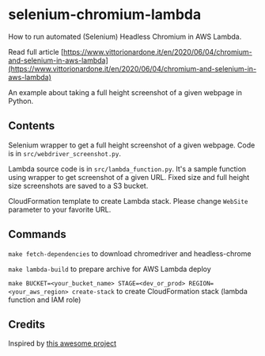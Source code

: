 # selenium-chromium-lambda

How to run automated (Selenium) Headless Chromium in AWS Lambda.

Read full article [https://www.vittorionardone.it/en/2020/06/04/chromium-and-selenium-in-aws-lambda](https://www.vittorionardone.it/en/2020/06/04/chromium-and-selenium-in-aws-lambda)

An example about taking a full height screenshot of a given webpage in Python.

## Contents

Selenium wrapper to get a full height screenshot of a given webpage. Code is in `src/webdriver_screenshot.py`.

Lambda source code is in `src/lambda_function.py`. It's a sample function using wrapper to get screenshot of a given URL. Fixed size and full height size screenshots are saved to a S3 bucket.

CloudFormation template to create Lambda stack. Please change `WebSite` parameter to your favorite URL.

## Commands

`make fetch-dependencies` to download chromedriver and headless-chrome

`make lambda-build` to prepare archive for AWS Lambda deploy 

`make BUCKET=<your_bucket_name> STAGE=<dev_or_prod> REGION=<your_aws_region> create-stack` to create CloudFormation stack (lambda function and IAM role)

## Credits

Inspired by [this awesome project](https://github.com/21Buttons/pychromeless)
